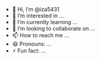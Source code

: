 - 👋 Hi, I’m @iza5431
- 👀 I’m interested in ...
- 🌱 I’m currently learning ...
- 💞️ I’m looking to collaborate on ...
- 📫 How to reach me ...
- 😄 Pronouns: ...
- ⚡ Fun fact: ...

<!---
iza5431/iza5431 is a ✨ special ✨ repository because its `README.md` (this file) appears on your GitHub profile.
You can click the Preview link to take a look at your changes.
--->
